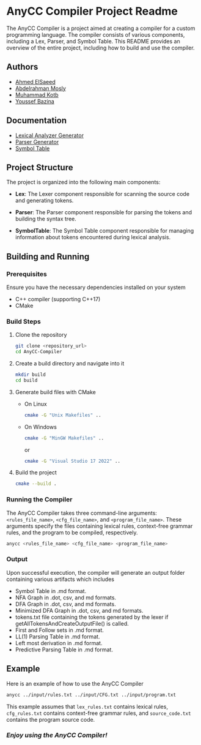 # AnyCC Compiler Project Readme

The AnyCC Compiler is a project aimed at creating a compiler for a custom programming language. The compiler consists of
various components, including a Lex, Parser, and Symbol Table. This README provides an overview of the entire project,
including how to build and use the compiler.

## Authors

- [Ahmed ElSaeed](https://github.com/Ahmedelsa3eed)
- [Abdelrahman Mosly](https://github.com/AbdelrahmanMosly)
- [Muhammad Kotb](https://github.com/MuhammadKotb)
- [Youssef Bazina](https://github.com/Bazina)

## Documentation

- [Lexical Analyzer Generator](https://github.com/anycc-org/anycc/blob/main/docs/Lexical%20Analyzer%20Generator.md)
- [Parser Generator](https://github.com/anycc-org/anycc/blob/main/docs/Parser%20Generator.md)
- [Symbol Table](https://github.com/anycc-org/anycc/blob/main/docs/Symbol%20Table.md)

## Project Structure

The project is organized into the following main components:

- **Lex**: The Lexer component responsible for scanning the source code and generating tokens.

- **Parser**: The Parser component responsible for parsing the tokens and building the syntax tree.

- **SymbolTable**: The Symbol Table component responsible for managing information about tokens encountered during
  lexical analysis.

## Building and Running

### Prerequisites

Ensure you have the necessary dependencies installed on your system

- C++ compiler (supporting C++17)
- CMake

### Build Steps

1. Clone the repository

    ```bash
    git clone <repository_url>
    cd AnyCC-Compiler
    ```

2. Create a build directory and navigate into it

    ```bash
    mkdir build
    cd build
    ```

3. Generate build files with CMake

    - On Linux
        ```bash
        cmake -G "Unix Makefiles" ..
        ```
    - On Windows
        ```bash
        cmake -G "MinGW Makefiles" ..
        ```
      or
        ```bash
        cmake -G "Visual Studio 17 2022" ..
        ```

4. Build the project
      ```bash
      cmake --build .
      ```

### Running the Compiler

The AnyCC Compiler takes three command-line arguments: `<rules_file_name>`, `<cfg_file_name>`,
and `<program_file_name>`. These arguments specify the files containing lexical rules, context-free grammar rules, and
the program to be compiled, respectively.

```bash
anycc <rules_file_name> <cfg_file_name> <program_file_name>
```

### Output

Upon successful execution, the compiler will generate an output folder containing various artifacts which includes

- Symbol Table in .md format.
- NFA Graph in .dot, csv, and md formats.
- DFA Graph in .dot, csv, and md formats.
- Minimized DFA Graph in .dot, csv, and md formats.
- tokens.txt file containing the tokens generated by the lexer if getAllTokensAndCreateOutputFile() is called.
- First and Follow sets in .md format.
- LL(1) Parsing Table in .md format.
- Left most derivation in .md format.
- Predictive Parsing Table in .md format.

## Example

Here is an example of how to use the AnyCC Compiler

```bash
anycc ../input/rules.txt ../input/CFG.txt ../input/program.txt
```

This example assumes that `lex_rules.txt` contains lexical rules, `cfg_rules.txt` contains context-free grammar rules,
and `source_code.txt` contains the program source code.

### ***Enjoy using the AnyCC Compiler!***

